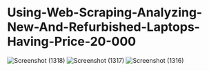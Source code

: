 
# Using-Web-Scraping-Analyzing-New-And-Refurbished-Laptops-Having-Price-20-000
![Screenshot (1318)](https://user-images.githubusercontent.com/75215825/222954666-e3c86cf2-57c8-47aa-aca8-613d32a9deda.png)
![Screenshot (1317)](https://user-images.githubusercontent.com/75215825/222954674-3ecc1dce-7a8e-4798-8f26-922d68ecfb80.png)
![Screenshot (1316)](https://user-images.githubusercontent.com/75215825/222954680-b89852ab-0b7d-4ab5-98b3-35f4f71d8860.png)
